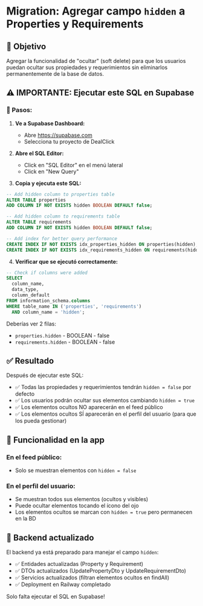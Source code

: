# Migration: Agregar campo `hidden` a Properties y Requirements

## 🎯 Objetivo
Agregar la funcionalidad de "ocultar" (soft delete) para que los usuarios puedan ocultar sus propiedades y requerimientos sin eliminarlos permanentemente de la base de datos.

## ⚠️ IMPORTANTE: Ejecutar este SQL en Supabase

### 📝 Pasos:

1. **Ve a Supabase Dashboard:**
   - Abre https://supabase.com
   - Selecciona tu proyecto de DealClick

2. **Abre el SQL Editor:**
   - Click en "SQL Editor" en el menú lateral
   - Click en "New Query"

3. **Copia y ejecuta este SQL:**

```sql
-- Add hidden column to properties table
ALTER TABLE properties 
ADD COLUMN IF NOT EXISTS hidden BOOLEAN DEFAULT false;

-- Add hidden column to requirements table
ALTER TABLE requirements 
ADD COLUMN IF NOT EXISTS hidden BOOLEAN DEFAULT false;

-- Add index for better query performance
CREATE INDEX IF NOT EXISTS idx_properties_hidden ON properties(hidden);
CREATE INDEX IF NOT EXISTS idx_requirements_hidden ON requirements(hidden);
```

4. **Verificar que se ejecutó correctamente:**

```sql
-- Check if columns were added
SELECT 
  column_name, 
  data_type, 
  column_default
FROM information_schema.columns
WHERE table_name IN ('properties', 'requirements')
  AND column_name = 'hidden';
```

Deberías ver 2 filas:
- `properties.hidden` - BOOLEAN - false
- `requirements.hidden` - BOOLEAN - false

## ✅ Resultado

Después de ejecutar este SQL:
- ✅ Todas las propiedades y requerimientos tendrán `hidden = false` por defecto
- ✅ Los usuarios podrán ocultar sus elementos cambiando `hidden = true`
- ✅ Los elementos ocultos NO aparecerán en el feed público
- ✅ Los elementos ocultos SÍ aparecerán en el perfil del usuario (para que los pueda gestionar)

## 🔧 Funcionalidad en la app

### En el feed público:
- Solo se muestran elementos con `hidden = false`

### En el perfil del usuario:
- Se muestran todos sus elementos (ocultos y visibles)
- Puede ocultar elementos tocando el ícono del ojo
- Los elementos ocultos se marcan con `hidden = true` pero permanecen en la BD

## 🚀 Backend actualizado
El backend ya está preparado para manejar el campo `hidden`:
- ✅ Entidades actualizadas (Property y Requirement)
- ✅ DTOs actualizados (UpdatePropertyDto y UpdateRequirementDto)
- ✅ Servicios actualizados (filtran elementos ocultos en findAll)
- ✅ Deployment en Railway completado

Solo falta ejecutar el SQL en Supabase!

